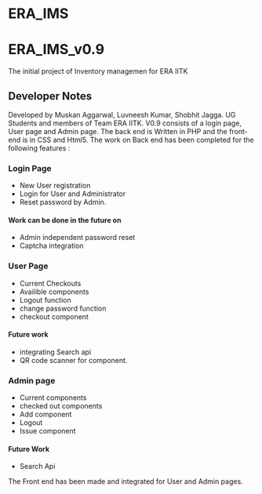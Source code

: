 # ERA_IMS
# ERA_IMS_v0.9
The initial project of Inventory managemen for ERA IITK 
## Developer Notes 
Developed by Muskan Aggarwal, Luvneesh Kumar, Shobhit Jagga. UG Students and members of Team ERA IITK. 
V0.9 consists of a login page, User page and Admin page. 
The back end is Written in PHP and the front-end is in CSS and Html5. The work on Back end has been completed for the following features : 
### Login Page 
  - New User registration  
  - Login for User and Administrator
  - Reset password by Admin. 
#### Work can be done in the future on 
  - Admin independent password reset
  - Captcha integration
### User Page 
  - Current Checkouts 
  - Availible components
  - Logout function
  - change password function
  - checkout component
#### Future work 
   - integrating  Search api 
   - QR code scanner for component. 
### Admin page 
  - Current components  
  - checked out components  
  - Add component 
  - Logout 
  - Issue component 
#### Future Work 
  - Search Api 
  
The Front end has been made and integrated for User and Admin pages. 
## 
  
  
